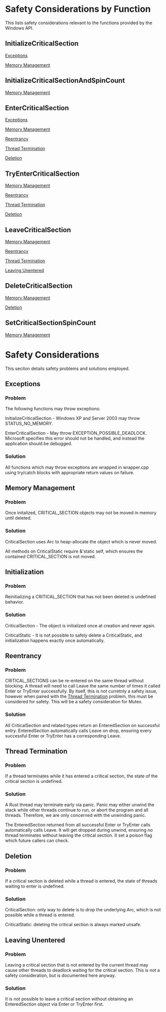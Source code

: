 # Safety Considerations by Function

This lists safety considerations relevant to the functions provided by the Windows API.

## InitializeCriticalSection

[Exceptions](#Exceptions)

[Memory Management](#Memory%20Management)

## InitializeCriticalSectionAndSpinCount

[Memory Management](#Memory%20Management)

## EnterCriticalSection

[Exceptions](#Exceptions)

[Memory Management](#Memory%20Management)

[Reentrancy](#Reentrancy)

[Thread Termination](#Thread%20Termination)

[Deletion](#Deletion)

## TryEnterCriticalSection

[Memory Management](#Memory%20Management)

[Reentrancy](#Reentrancy)

[Thread Termination](#Thread%20Termination)

[Deletion](#Deletion)

## LeaveCriticalSection

[Memory Management](#Memory%20Management)

[Reentrancy](#Reentrancy)

[Thread Termination](#Thread%20Termination)

[Leaving Unentered](#Leaving%20Unentered)

## DeleteCriticalSection

[Memory Management](#Memory%20Management)

[Deletion](#Deletion)

## SetCriticalSectionSpinCount

[Memory Management](#Memory%20Management)

# Safety Considerations

This seciton details safety problems and solutions employed.

## Exceptions

### Problem

The following functions may throw exceptions:

InitializeCriticalSection - Windows XP and Server 2003 may throw STATUS_NO_MEMORY.

EnterCriticalSection - May throw EXCEPTION_POSSIBLE_DEADLOCK. Microsoft specifies this error should not be handled, and instead the application should be debugged.

### Solution

All functions which may throw exceptions are wrapped in wrapper.cpp using try/catch blocks with appropriate return values on failure.

## Memory Management

### Problem

Once initalized, CRITICAL_SECTION objects may not be moved in memory until deleted.

### Solution

CriticalSection uses Arc to heap-allocate the object which is never moved.

All methods on CriticalStatic require &'static self, which ensures the contained CRITICAL_SECTION is not moved.

## Initialization

### Problem

Reinitializing a CRITICAL_SECTION that has not been deleted is undefined behavior.

### Solution

CriticalSection - The object is initialized once at creation and never again.

CriticalStatic - It is not possible to safely delete a CriticalStatic, and initialization happens exactly once automatically.

## Reentrancy

### Problem

CRITICAL_SECTIONS can be re-entered on the same thread without blocking. A thread will need to call Leave the same number of times it called Enter or TryEnter successfully. By itself, this is not curretnly a safety issue, however when paired with the [Thread Termination](#Thread%20Termination) problem, this must be considered for safety. This will be a safety consideration for Mutex.

### Solution

All CriticalSection and related types return an EnteredSection on successful entry. EnteredSection automatically calls Leave on drop, ensuring every successful Enter or TryEnter has a corresponding Leave.

## Thread Termination

### Problem

If a thread terminates while it has entered a critical section, the state of the critical section is undefined.

### Solution

A Rust thread may terminate early via panic. Panic may either unwind the stack while other threads continue to run, or abort the program and all threads. Therefore, we are only concerned with the unwinding panic.

The EnteredSection returned from all successful Enter or TryEnter calls automatically calls Leave. It will get dropped during unwind, ensuring no thread terminates without leaving the critical section. It set a poison flag which future callers can check.

## Deletion

### Problem

If a critical section is deleted while a thread is entered, the state of threads waiting to enter is undefined.

### Solution

CriticalSection: only way to delete is to drop the underlying Arc, which is not possible while a thread is entered.

CriticalStatic: deleting the critical section is always marked unsafe.

## Leaving Unentered

### Problem

Leaving a critical section that is not entered by the current thread may cause other threads to deadlock waiting for the critical section. This is not a safety consideration, but is documented here anyway.

### Solution

It is not possible to leave a critical section without obtaining an EnteredSection object via Enter or TryEnter first.